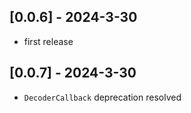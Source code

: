 ## [0.0.6] - 2024-3-30
* first release
## [0.0.7] - 2024-3-30
* `DecoderCallback` deprecation resolved
